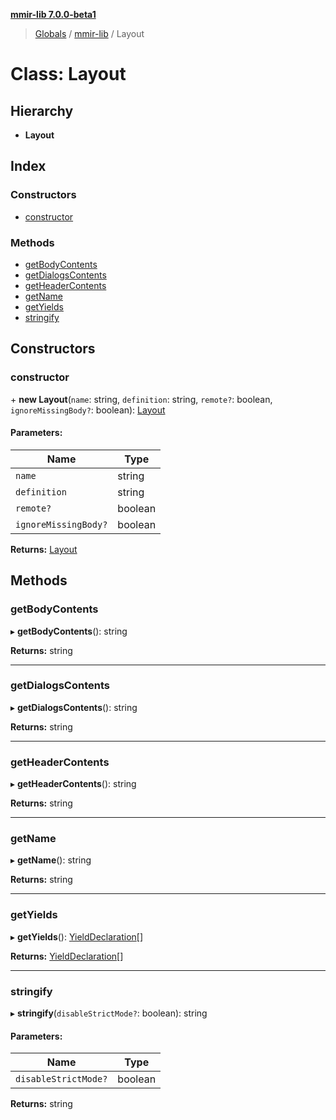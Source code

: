**[mmir-lib 7.0.0-beta1](../README.md)**

> [Globals](../README.md) / [mmir-lib](../modules/mmir_lib.md) / Layout

# Class: Layout

## Hierarchy

* **Layout**

## Index

### Constructors

* [constructor](mmir_lib.layout.md#constructor)

### Methods

* [getBodyContents](mmir_lib.layout.md#getbodycontents)
* [getDialogsContents](mmir_lib.layout.md#getdialogscontents)
* [getHeaderContents](mmir_lib.layout.md#getheadercontents)
* [getName](mmir_lib.layout.md#getname)
* [getYields](mmir_lib.layout.md#getyields)
* [stringify](mmir_lib.layout.md#stringify)

## Constructors

### constructor

\+ **new Layout**(`name`: string, `definition`: string, `remote?`: boolean, `ignoreMissingBody?`: boolean): [Layout](mmir_lib.layout.md)

#### Parameters:

Name | Type |
------ | ------ |
`name` | string |
`definition` | string |
`remote?` | boolean |
`ignoreMissingBody?` | boolean |

**Returns:** [Layout](mmir_lib.layout.md)

## Methods

### getBodyContents

▸ **getBodyContents**(): string

**Returns:** string

___

### getDialogsContents

▸ **getDialogsContents**(): string

**Returns:** string

___

### getHeaderContents

▸ **getHeaderContents**(): string

**Returns:** string

___

### getName

▸ **getName**(): string

**Returns:** string

___

### getYields

▸ **getYields**(): [YieldDeclaration](mmir_lib.yielddeclaration.md)[]

**Returns:** [YieldDeclaration](mmir_lib.yielddeclaration.md)[]

___

### stringify

▸ **stringify**(`disableStrictMode?`: boolean): string

#### Parameters:

Name | Type |
------ | ------ |
`disableStrictMode?` | boolean |

**Returns:** string
